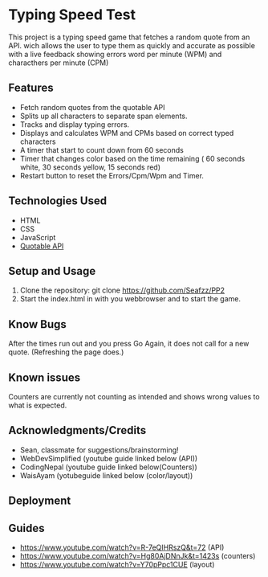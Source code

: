 # Typing Speed Test

This project is a typing speed game that fetches a random quote from an API.
wich allows the user to type them as quickly and accurate as possible with a live feedback showing errors
word per minute (WPM) and characthers per minute (CPM)

## Features
- Fetch random quotes from the quotable API
- Splits up all characters to separate span elements.
- Tracks and display typing errors.
- Displays and calculates WPM and CPMs based on correct typed characters
- A timer that start to count down from 60 seconds
- Timer that changes color based on the time remaining ( 60 seconds white, 30 seconds yellow, 15 seconds red)
- Restart button to reset the Errors/Cpm/Wpm and Timer.

## Technologies Used
- HTML 
- CSS
- JavaScript
- [Quotable API](https://api.quotable.io)

## Setup and Usage
1. Clone the repository:
git clone https://github.com/Seafzz/PP2
2. Start the index.html in with you webbrowser and to start the game.

## Know Bugs
After the times run out and you press Go Again, it does not call for a new quote. (Refreshing the page does.)

## Known issues
Counters are currently not counting as intended and shows wrong values to what is expected.


## Acknowledgments/Credits

- Sean, classmate for suggestions/brainstorming! <br>
- WebDevSimplified (youtube guide linked below (API)) <br>
- CodingNepal (youtube guide linked below(Counters)) <br>
- WaisAyam (yotubeguide linked below (color/layout)) <br>

## Deployment


## Guides 
- https://www.youtube.com/watch?v=R-7eQIHRszQ&t=72 (API)
- https://www.youtube.com/watch?v=Hg80AjDNnJk&t=1423s (counters)
- https://www.youtube.com/watch?v=Y70pPpc1CUE (layout)
